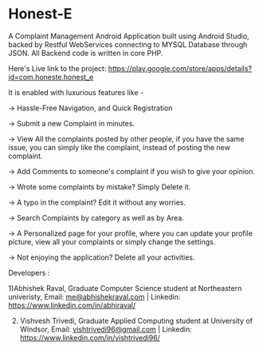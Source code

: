 # Honest-E
A Complaint Management Android Application built using Android Studio, backed by Restful WebServices connecting to MYSQL Database through JSON. All Backend code is written in core PHP.


Here's Live link to the project: https://play.google.com/store/apps/details?id=com.honeste.honest_e


It is enabled with luxurious features like -

-> Hassle-Free Navigation, and Quick Registration

-> Submit a new Complaint in minutes.

-> View All the complaints posted by other people, if you have the same issue, you can simply like the complaint, instead of posting the new complaint.

-> Add Comments to someone's complaint if you wish to give your opinion.

-> Wrote some complaints by mistake? Simply Delete it.

-> A typo in the complaint? Edit it without any worries.

-> Search Complaints by category as well as by Area.

-> A Personalized page for your profile, where you can update your profile picture, view all your complaints or simply change the settings.

-> Not enjoying the application? Delete all your activities.


Developers :

1)Abhishek Raval, Graduate Computer Science student at Northeastern univeristy,
 Email: me@abhishekraval.com | Linkedin: https://www.linkedin.com/in/abhiraval/
 
 
2) Vishvesh Trivedi, Graduate Applied Computing student at University of Windsor,
Email: vishtrivedi96@gmail.com | Linkedin: https://www.linkedin.com/in/vishtrivedi96/
